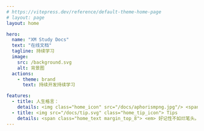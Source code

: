 ```yaml
---
# https://vitepress.dev/reference/default-theme-home-page
# layout: page
layout: home

hero:
  name: "XM Study Docs"
  text: "在线文档"
  tagline: 持续学习
  image:
    src: /background.svg
    alt: 背景图
  actions:
    - theme: brand
      text: 持续开发持续学习

features:
  - title: 人生格言：
    details: <img class="home_icon" src="/docs/aphorismpng.jpg"/> <span class="home_text"><em>知识就是力量!</em></span>
  - title: <img src="/docs/tip.svg" class="home_tip_icon"> Tips
    details: <span class="home_text margin_top_8"> <em> 好记性不如烂笔头。</em> </span>
---
```

